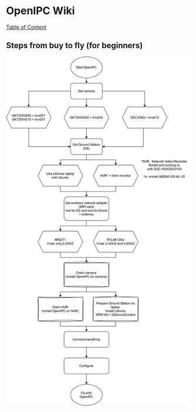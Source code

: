 # OpenIPC Wiki
[Table of Content](../README.md)

Steps from buy to fly (for beginners)
---------------------------------------------------

<p align="center">
  <img src="images/fpv-from-buy-to-fly.png" alt="Diagram"/>
</p>

